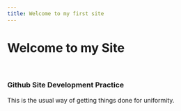 ```yaml
---
title: Welcome to my first site
---
```


# Welcome to my Site
 <br/>
 
### Github Site Development Practice
This is the usual way of getting things done for uniformity.
<br/>
